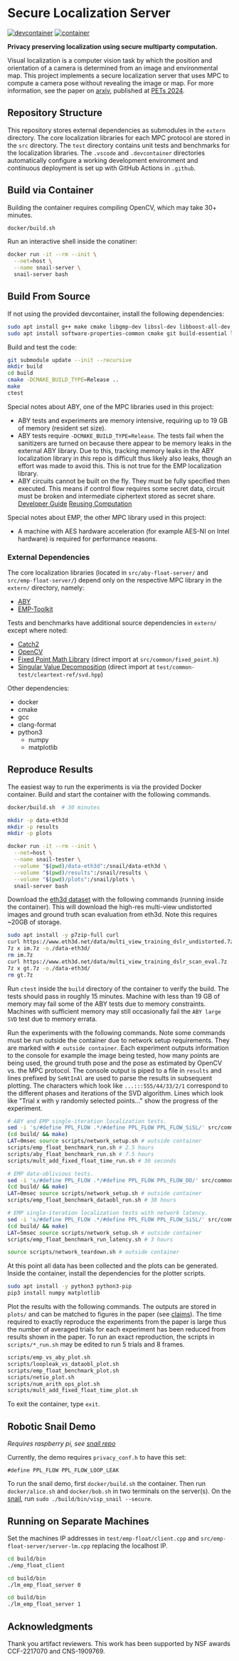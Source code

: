 # Secure Localization Server
[![devcontainer](https://github.com/secret-snail/localization-server/actions/workflows/devcontainer.yml/badge.svg)](https://github.com/secret-snail/localization-server/actions/workflows/devcontainer.yml)
[![container](https://github.com/secret-snail/localization-server/actions/workflows/docker-image.yml/badge.svg)](https://github.com/secret-snail/localization-server/actions/workflows/docker-image.yml)

**Privacy preserving localization using secure multiparty computation.**

Visual localization is a computer vision task by which the position and
orientation of a camera is determined from an image and environmental map. This
project implements a secure localization server that uses MPC to compute a
camera pose without revealing the image or map. For more information, see the
paper on [arxiv](https://arxiv.org/abs/2403.14916), published at
[PETs 2024](https://petsymposium.org/2024/paperlist.php).

## Repository Structure

This repository stores external dependencies as submodules in the `extern`
directory. The core localization libraries for each MPC protocol are stored in
the `src` directory. The `test` directory contains unit tests and benchmarks for
the localization libraries. The `.vscode` and `.devcontainer` directories
automatically configure a working development environment and continuous
deployment is set up with GitHub Actions in `.github`.

## Build via Container

Building the container requires compiling OpenCV, which may take 30+
minutes.

```bash
docker/build.sh
```

Run an interactive shell inside the conatiner:

```bash
docker run -it --rm --init \
  --net=host \
  --name snail-server \
  snail-server bash
```

## Build From Source

If not using the provided devcontainer, install the following dependencies:

```bash
sudo apt install g++ make cmake libgmp-dev libssl-dev libboost-all-dev  # ABY
sudo apt install software-properties-common cmake git build-essential libssl-dev  # EMP
```

Build and test the code:

```bash
git submodule update --init --recursive
mkdir build
cd build
cmake -DCMAKE_BUILD_TYPE=Release ..
make
ctest
```

Special notes about ABY, one of the MPC libraries used in this project:
- ABY tests and experiments are memory intensive, requiring up to 19 GB of
memory (resident set size).
- ABY tests require `-DCMAKE_BUILD_TYPE=Release`. The tests fail when the
sanitizers are turned on because there appear to be memory leaks in the external
ABY library. Due to this, tracking memory leaks in the ABY localization
library in *this* repo is difficult thus likely also leaks, though an effort was
made to avoid this. This is not true for the EMP localization library.
- ABY circuits cannot be built on the fly. They must be fully specified then
executed. This means if control flow requires some secret data, circuit must be
broken and intermediate ciphertext stored as secret share.
[Developer Guide](https://www.informatik.tu-darmstadt.de/media/encrypto/encrypto_code/abydevguide.pdf)
[Reusing Computation](https://github.com/encryptogroup/ABY/issues/167)

Special notes about EMP, the other MPC library used in this project:
- A machine with AES hardware acceleration (for example AES-NI on Intel
hardware) is required for performance reasons.

### External Dependencies

The core localization libraries (located in `src/aby-float-server/` and
`src/emp-float-server/`) depend only on the respective MPC library in the
`extern/` directory, namely:

- [ABY](https://github.com/encryptogroup/ABY)
- [EMP-Toolkit](https://github.com/emp-toolkit)

Tests and benchmarks have additional source dependencies in `extern/` except
where noted:

- [Catch2](https://github.com/catchorg/Catch2)
- [OpenCV](https://github.com/opencv/opencv)
- [Fixed Point Math Library](https://github.com/MikeLankamp/fpm) (direct import at `src/common/fixed_point.h`)
- [Singular Value Decomposition](https://numerical.recipes/) (direct import at `test/common-test/cleartext-ref/svd.hpp`)

Other dependencies:

- docker
- cmake
- gcc
- clang-format
- python3
  - numpy
  - matplotlib

## Reproduce Results

The easiest way to run the experiments is via the provided Docker container.
Build and start the container with the following commands.

```bash
docker/build.sh  # 30 minutes

mkdir -p data-eth3d
mkdir -p results
mkdir -p plots

docker run -it --rm --init \
  --net=host \
  --name snail-tester \
  --volume "$(pwd)/data-eth3d":/snail/data-eth3d \
  --volume "$(pwd)/results":/snail/results \
  --volume "$(pwd)/plots":/snail/plots \
  snail-server bash
```

Download the [eth3d dataset](https://www.eth3d.net/datasets#high-res-multi-view)
with the following commands (running inside the container). This will download
the high-res multi-view undistorted images and ground truth scan evaluation from
eth3d. Note this requires ~20GB of storage.

```bash
sudo apt install -y p7zip-full curl
curl https://www.eth3d.net/data/multi_view_training_dslr_undistorted.7z -o im.7z
7z x im.7z -o./data-eth3d/
rm im.7z
curl https://www.eth3d.net/data/multi_view_training_dslr_scan_eval.7z -o gt.7z
7z x gt.7z -o./data-eth3d/
rm gt.7z
```

Run `ctest` inside the `build` directory of the container to verify the build.
The tests should pass in roughly 15 minutes. Machine with less than 19 GB of
memory may fail some of the ABY tests due to memory constraints. Machines with
sufficient memory may still occasionally fail the `ABY large SVD` test due to
memory errata.

Run the experiments with the following commands. Note some commands must
be run outside the container due to network setup requirements. They are marked
with `# outside container`. Each experiment outputs information to the console
for example the image being tested, how many points are being used, the ground
truth pose and the pose as estimated by OpenCV vs. the MPC protocol. The
console output is piped to a file in `results` and lines prefixed by `SeNtInAl`
are used to parse the results in subsequent plotting. The characters which look
like `...:::555/44/33/2/1` correspond to the different phases and iterations of
the SVD algorithm. Lines which look like "Trial x with y randomly selected
points..." show the progress of the experiment.

```bash
# ABY and EMP single-iteration localization tests.
sed -i 's/#define PPL_FLOW .*/#define PPL_FLOW PPL_FLOW_SiSL/' src/common/privacyconf.h
(cd build/ && make)
LAT=0msec source scripts/network_setup.sh # outside container
scripts/emp_float_benchmark_run.sh # 2.5 hours
scripts/aby_float_benchmark_run.sh # 7.5 hours
scripts/mult_add_fixed_float_time_run.sh # 30 seconds

# EMP data-oblivious tests.
sed -i 's/#define PPL_FLOW .*/#define PPL_FLOW PPL_FLOW_DO/' src/common/privacyconf.h
(cd build/ && make)
LAT=0msec source scripts/network_setup.sh # outside container
scripts/emp_float_benchmark_dataobl_run.sh # 38 hours

# EMP single-iteration localization tests with network latency.
sed -i 's/#define PPL_FLOW .*/#define PPL_FLOW PPL_FLOW_SiSL/' src/common/privacyconf.h
(cd build/ && make)
LAT=5msec source scripts/network_setup.sh # outside container
scripts/emp_float_benchmark_run_latency.sh # 3 hours

source scripts/network_teardown.sh # outside container
```

At this point all data has been collected and the plots can be generated. Inside
the container, install the dependencies for the plotter scripts.

```bash
sudo apt install -y python3 python3-pip
pip3 install numpy matplotlib
```

Plot the results with the following commands. The outputs are stored in `plots/`
and can be matched to figures in the paper (see [claims](claims.md)). The time
required to exactly reproduce the experiments from the paper is large thus the
number of averaged trials for each experiment has been reduced from results
shown in the paper. To run an exact reproduction, the scripts in
`scripts/*_run.sh` may be edited to run 5 trials and 8 frames.

```bash
scripts/emp_vs_aby_plot.sh
scripts/loopleak_vs_dataobl_plot.sh
scripts/emp_float_benchmark_plot.sh
scripts/netio_plot.sh
scripts/num_arith_ops_plot.sh
scripts/mult_add_fixed_float_time_plot.sh
```

To exit the container, type `exit`.

## Robotic Snail Demo

*Requires raspberry pi, see [snail repo](https://github.com/secret-snail/snail)*

Currently, the demo requires `privacy_conf.h` to have this set:
```
#define PPL_FLOW PPL_FLOW_LOOP_LEAK
```

To run the snail demo, first `docker/build.sh` the container. Then run
`docker/alice.sh` and `docker/bob.sh` in two terminals on the server(s).
On the [snail](https://github.com/secret-snail/snail), run
`sudo ./build/bin/visp_snail --secure`.

## Running on Separate Machines

Set the machines IP addresses in `test/emp-float/client.cpp` and
`src/emp-float-server/server-lm.cpp` replacing the localhost IP.

```bash
cd build/bin
./emp_float_client
```

```bash
cd build/bin
./lm_emp_float_server 0
```

```bash
cd build/bin
./lm_emp_float_server 1
```

## Acknowledgments

Thank you artifact reviewers. This work has been supported by NSF awards CCF-2217070 and CNS-1909769.
